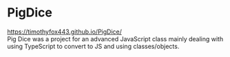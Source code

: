 # PigDice
https://timothyfox443.github.io/PigDice/
<br>
Pig Dice was a project for an advanced JavaScript class mainly dealing with using TypeScript to convert to JS and using classes/objects.
